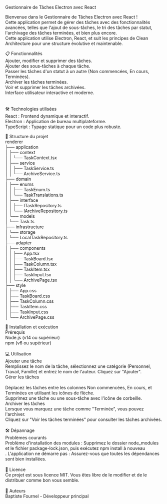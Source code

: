 Gestionnaire de Tâches Electron avec React

Bienvenue dans le Gestionnaire de Tâches Electron avec React ! <br>
Cette application permet de gérer des tâches avec des fonctionnalités avancées, telles que l'ajout de sous-tâches, le tri des tâches par statut, l'archivage des tâches terminées, et bien plus encore. <br>
Cette application utilise Electron, React, et suit les principes de Clean Architecture pour une structure évolutive et maintenable. <br>

📋 Fonctionnalités<br>
Ajouter, modifier et supprimer des tâches.<br>
Ajouter des sous-tâches à chaque tâche.<br>
Passer les tâches d'un statut à un autre (Non commencées, En cours, Terminées).<br>
Archiver les tâches terminées.<br>
Voir et supprimer les tâches archivées.<br>
Interface utilisateur interactive et moderne.<br>
<br>
<br>
🛠️ Technologies utilisées<br>
React : Frontend dynamique et interactif.<br>
Electron : Application de bureau multiplateforme.<br>
TypeScript : Typage statique pour un code plus robuste.<br>


📂 Structure du projet <br>
renderer <br>
├── application <br>
│   ├── context <br>
│   │   └── TaskContext.tsx <br>
│   ├── service <br>
│   │   ├── TaskService.ts <br>
│   │   └── ArchiveService.ts <br>
├── domain <br>
│   ├── enums <br>
│   │   ├── TaskEnum.ts <br>
│   │   └── TaskTranslations.ts <br>
│   ├── interface <br>
│   │   ├── ITaskRepository.ts <br>
│   │   └── IArchiveRepository.ts <br>
│   └── models <br>
│       └── Task.ts <br>
├── infrastructure <br>
│   └── storage <br>
│       └── LocalTaskRepository.ts <br>
├── adapter <br>
│   ├── components <br>
│   │   ├── App.tsx <br>
│   │   ├── TaskBoard.tsx <br>
│   │   ├── TaskColumn.tsx <br>
│   │   ├── TaskItem.tsx <br>
│   │   ├── TaskInput.tsx <br>
│   │   └── ArchivePage.tsx <br>
├── style <br>
│   ├── App.css <br>
│   ├── TaskBoard.css <br>
│   ├── TaskColumn.css <br>
│   ├── TaskItem.css <br>
│   ├── TaskInput.css <br>
│   └── ArchivePage.css <br>


🚀 Installation et exécution <br>
Prérequis <br>
Node.js (v14 ou supérieur) <br>
npm (v6 ou supérieur) <br>
 <br>
💻 Utilisation <br>
Ajouter une tâche <br>
Remplissez le nom de la tâche, sélectionnez une catégorie (Personnel, Travail, Famille) et entrez le nom de l'auteur. Cliquez sur "Ajouter". <br>
Gérer les tâches <br>
 <br>
Déplacez les tâches entre les colonnes Non commencées, En cours, et Terminées en utilisant les icônes de flèche. <br>
Supprimez une tâche ou une sous-tâche avec l'icône de corbeille. <br>
Archiver les tâches <br>
Lorsque vous marquez une tâche comme "Terminée", vous pouvez l'archiver. <br>
Cliquez sur "Voir les tâches terminées" pour consulter les tâches archivées. <br>
 <br>
🛠️ Dépannage <br>
Problèmes courants <br>
Problème d'installation des modules : Supprimez le dossier node_modules et le fichier package-lock.json, puis exécutez npm install à nouveau <br>.
L'application ne démarre pas : Assurez-vous que toutes les dépendances sont bien installées. <br>
 <br>
📄 Licence <br>
Ce projet est sous licence MIT. Vous êtes libre de le modifier et de le distribuer comme bon vous semble. <br>
 <br>
👤 Auteurs <br>
Baptiste Fournel - Développeur principal <br>
